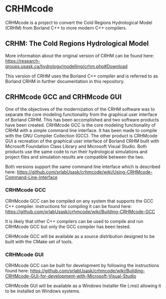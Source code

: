 # CRHMcode

CRHMcode is a project to convert the Cold Regions Hydrological Model (CRHM) from Borland C++ to more modern C++ compilers.

## CRHM: The Cold Regions Hydrological Model

More information about the original version of CRHM can be found here: https://research-groups.usask.ca/hydrology/modelling/crhm.php#Download

This version of CRHM uses the Borland C++ compiler and is referred to as Borland CRHM in further documentation in this repository.

## CRHMcode GCC and CRHMcode GUI

One of the objectives of the modernization of the CRHM software was to separate the core modeling functionality from the graphical user interface of Borland CRHM. This has been accomplished and two software products have been created. CRHMcode GCC is the core modeling functionality of CRHM with a simple command line interface. It has been made to compile with the GNU Compiler Collection (GCC). The other product is CRHMcode GUI a recreation of the graphical user interface of Borland CRHM built with Microsoft Foundation Class Library and Microsoft Visual Studio. Both products use the same code to run their hydrological simulations and project files and simulation results are compatible between the two.

Both versions support the same command line interface which is described here: https://github.com/srlabUsask/crhmcode/wiki/Using-CRHMcode-Command-Line-Interface

### CRHMcode GCC

CRHMcode GCC can be compiled on any system that supports the GCC C++ compiler. Instructions for compiling it can be found here: https://github.com/srlabUsask/crhmcode/wiki/Building-CRHMcode-GCC

It is likely that other C++ compilers can be used to compile and run CRHMcode GCC but only the GCC compiler has been tested.

CRHMcode GCC will be available as a source distribution designed to be built with the CMake set of tools.


### CRHMcode GUI

CRHMcode GCC can be built for development by following the instructions found here: https://github.com/srlabUsask/crhmcode/wiki/Building-CRHMcode-GUI-for-development-with-Microsoft-Visual-Studio

CRHMcode GUI will be available as a Windows Installer file (.msi) allowing it to be installed on Windows systems.
